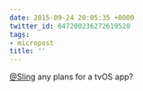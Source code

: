 ```yaml
---
date: 2015-09-24 20:05:35 +0000
twitter_id: 647200236272619520
tags:
- micropost
title: ''
---
```


[@Sling](https://twitter.com/Sling) any plans for a tvOS app?
